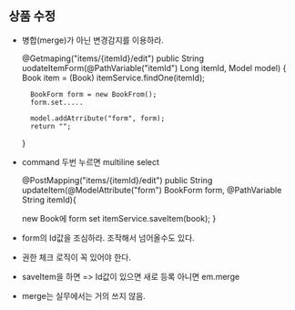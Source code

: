 ## 상품 수정
- 병합(merge)가 아닌 변경감지를 이용하라.

    
    @Getmaping("items/{itemId}/edit")
    public String uodateItemForm(@PathVariable("itemId") Long itemId, Model model) {
        Book item = (Book) itemService.findOne(itemId);

        BookForm form = new BookFrom();
        form.set.....

        model.addAtrribute("form", form);
        return ""; 
    }

- command 두번 누르면 multiline select



    @PostMapping("items/{itemId}/edit")
    public String updateItem(@ModelAttribute("form") BookForm form, @PathVariable String itemId){

    new Book에 form set
    itemService.saveItem(book);
    }

- form의 Id값을 조심하라. 조작해서 넘어올수도 있다.
- 권한 체크 로직이 꼭 있어야 한다.

- saveItem을 하면 => Id값이 있으면 새로 등록 아니면 em.merge
- merge는 실무에서는 거의 쓰지 않음.